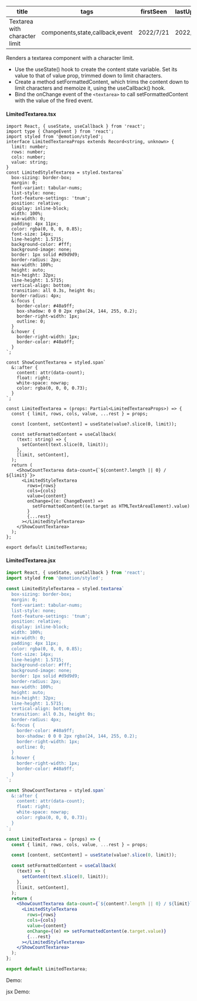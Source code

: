 | title                         | tags                            | firstSeen | lastUpdated |
| ----------------------------- | ------------------------------- | --------- | ----------- |
| Textarea with character limit | components,state,callback,event | 2022/7/21 | 2022/7/21   |

Renders a textarea component with a character limit.

- Use the useState() hook to create the content state variable. Set its value to that of value prop, trimmed down to limit characters.
- Create a method setFormattedContent, which trims the content down to limit characters and memoize it, using the useCallback() hook.
- Bind the onChange event of the `<textarea>` to call setFormattedContent with the value of the fired event.

#### LimitedTextarea.tsx

```tsx | pure
import React, { useState, useCallback } from 'react';
import type { ChangeEvent } from 'react';
import styled from '@emotion/styled';
interface LimitedTextareaProps extends Record<string, unknown> {
  limit: number;
  rows: number;
  cols: number;
  value: string;
}
const LimitedStyleTextarea = styled.textarea`
  box-sizing: border-box;
  margin: 0;
  font-variant: tabular-nums;
  list-style: none;
  font-feature-settings: 'tnum';
  position: relative;
  display: inline-block;
  width: 100%;
  min-width: 0;
  padding: 4px 11px;
  color: rgba(0, 0, 0, 0.85);
  font-size: 14px;
  line-height: 1.5715;
  background-color: #fff;
  background-image: none;
  border: 1px solid #d9d9d9;
  border-radius: 2px;
  max-width: 100%;
  height: auto;
  min-height: 32px;
  line-height: 1.5715;
  vertical-align: bottom;
  transition: all 0.3s, height 0s;
  border-radius: 4px;
  &:focus {
    border-color: #40a9ff;
    box-shadow: 0 0 0 2px rgba(24, 144, 255, 0.2);
    border-right-width: 1px;
    outline: 0;
  }
  &:hover {
    border-right-width: 1px;
    border-color: #40a9ff;
  }
`;

const ShowCountTextarea = styled.span`
  &::after {
    content: attr(data-count);
    float: right;
    white-space: nowrap;
    color: rgba(0, 0, 0, 0.73);
  }
`;

const LimitedTextarea = (props: Partial<LimitedTextareaProps>) => {
  const { limit, rows, cols, value, ...rest } = props;

  const [content, setContent] = useState(value?.slice(0, limit));

  const setFormattedContent = useCallback(
    (text: string) => {
      setContent(text.slice(0, limit));
    },
    [limit, setContent],
  );
  return (
    <ShowCountTextarea data-count={`${content?.length || 0} / ${limit}`}>
      <LimitedStyleTextarea
        rows={rows}
        cols={cols}
        value={content}
        onChange={(e: ChangeEvent) =>
          setFormattedContent((e.target as HTMLTextAreaElement).value)
        }
        {...rest}
      ></LimitedStyleTextarea>
    </ShowCountTextarea>
  );
};

export default LimitedTextarea;
```

#### LimitedTextarea.jsx

```jsx | pure
import React, { useState, useCallback } from 'react';
import styled from '@emotion/styled';

const LimitedStyleTextarea = styled.textarea`
  box-sizing: border-box;
  margin: 0;
  font-variant: tabular-nums;
  list-style: none;
  font-feature-settings: 'tnum';
  position: relative;
  display: inline-block;
  width: 100%;
  min-width: 0;
  padding: 4px 11px;
  color: rgba(0, 0, 0, 0.85);
  font-size: 14px;
  line-height: 1.5715;
  background-color: #fff;
  background-image: none;
  border: 1px solid #d9d9d9;
  border-radius: 2px;
  max-width: 100%;
  height: auto;
  min-height: 32px;
  line-height: 1.5715;
  vertical-align: bottom;
  transition: all 0.3s, height 0s;
  border-radius: 4px;
  &:focus {
    border-color: #40a9ff;
    box-shadow: 0 0 0 2px rgba(24, 144, 255, 0.2);
    border-right-width: 1px;
    outline: 0;
  }
  &:hover {
    border-right-width: 1px;
    border-color: #40a9ff;
  }
`;

const ShowCountTextarea = styled.span`
  &::after {
    content: attr(data-count);
    float: right;
    white-space: nowrap;
    color: rgba(0, 0, 0, 0.73);
  }
`;

const LimitedTextarea = (props) => {
  const { limit, rows, cols, value, ...rest } = props;

  const [content, setContent] = useState(value?.slice(0, limit));

  const setFormattedContent = useCallback(
    (text) => {
      setContent(text.slice(0, limit));
    },
    [limit, setContent],
  );
  return (
    <ShowCountTextarea data-count={`${content?.length || 0} / ${limit}`}>
      <LimitedStyleTextarea
        rows={rows}
        cols={cols}
        value={content}
        onChange={(e) => setFormattedContent(e.target.value)}
        {...rest}
      ></LimitedStyleTextarea>
    </ShowCountTextarea>
  );
};

export default LimitedTextarea;
```

Demo:

<code src="./Demo.tsx"></code>

jsx Demo:

<code src="./jsx/Demo.jsx"></code>
